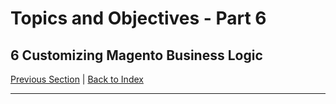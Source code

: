# Topics and Objectives - Part 6

## **6** Customizing Magento Business Logic

[Previous Section](./5.md) | [Back to Index](./)

------
